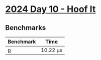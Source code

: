 # [2024 Day 10 - Hoof It](https://adventofcode.com/2024/day/10)

## Benchmarks

<!-- BEGIN benches -->
| Benchmark            | Time      |
| -------------------- | --------- |
| [p](./src/lib.rs#L9) | 10.22 µs |

<!-- END benches -->
<!-- BEGIN other_benches -->

<!-- END other_benches -->